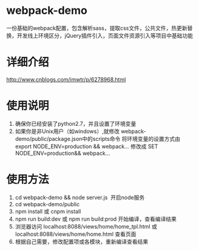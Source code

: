 # webpack-demo
一份基础的webpack配置，包含解析sass，提取css文件，公共文件，热更新替换，开发线上环境区分，jQuery插件引入，页面文件资源引入等项目中基础功能

# 详细介绍
http://www.cnblogs.com/imwtr/p/6278968.html


# 使用说明
1. 确保你已经安装了python2.7，并且设置了环境变量
2. 如果你是非Unix用户（如windows）,就修改 webpack-demo/public/package.json中的scripts命令
将环境变量的设置方式由 export NODE_ENV=production && webpack... 修改成 SET NODE_ENV=production&& webpack...


# 使用方法
1. cd webpack-demo && node server.js  开启node服务
2. cd webpack-demo/public
3. npm install 或 cnpm install
4. npm run build:dev 或 npm run build:prod 开始编译，查看编译结果
5. 浏览器访问 localhost:8088/views/home/home_tpl.html 或 localhost:8088/views/home/home.html 查看页面
6. 根据自己需要，修改配置项或各模块，重新编译查看结果 
   
 
